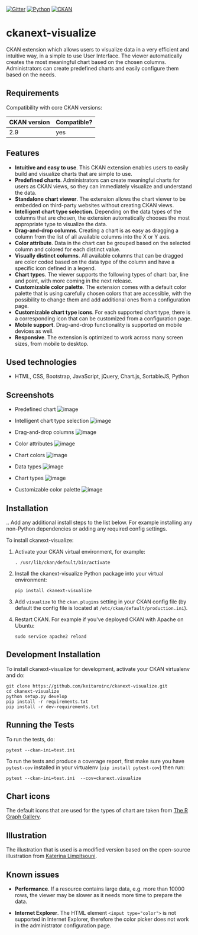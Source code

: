 [![Gitter][]][3] [![Python][]][4] [![CKAN][]][5]


# ckanext-visualize

CKAN extension which allows users to visualize data in a very efficient and
intuitive way, in a simple to use User Interface. The viewer automatically
creates the most meaningful chart based on the chosen columns. Administrators
can create predefined charts and easily configure them based on the needs.


## Requirements

Compatibility with core CKAN versions:

| CKAN version    | Compatible?   |
| --------------- | ------------- |
| 2.9             | yes   |


## Features

* **Intuitive and easy to use**. This CKAN extension enables users to easily build and visualize charts that are simple to use.
* **Predefined charts**. Administrators can create meaningful charts for users as CKAN views, so they can immediately visualize and understand the data.
* **Standalone chart viewer**. The extension allows the chart viewer to be embedded on third-party websites without creating CKAN views.
* **Intelligent chart type selection**. Depending on the data types of the columns that are chosen, the extension automatically chooses the most appropriate type to visualize the data.
* **Drag-and-drop columns**. Creating a chart is as easy as dragging a column from the list of all available columns into the X or Y axis.
* **Color attribute**. Data in the chart can be grouped based on the selected column and colored for each distinct value.
* **Visually distinct columns**. All available columns that can be dragged are color coded based on the data type of the column and have a specific icon defined in a legend.
* **Chart types**. The viewer supports the following types of chart: bar, line and point, with more coming in the next release.
* **Customizable color palette**. The extension comes with a default color palette that is using carefully chosen colors that are accessible, with the possibility to change them and add additional ones from a configuration page.
* **Customizable chart type icons**. For each supported chart type, there is a corresponding icon that can be customized from a configuration page.
* **Mobile support**. Drag-and-drop functionality is supported on mobile devices as well.
* **Responsive**. The extension is optimized to work across many screen sizes, from mobile to desktop.


## Used technologies

* HTML, CSS, Bootstrap, JavaScript, jQuery, Chart.js, SortableJS, Python


## Screenshots

* Predefined chart
![image](screenshots/predefined-chart.png)

* Intelligent chart type selection
![image](screenshots/line-chart.png)

* Drag-and-drop columns
![image](screenshots/drag-and-drop.png)

* Color attributes
![image](screenshots/color-attributes.png)

* Chart colors
![image](screenshots/chart-colors.png)

* Data types
![image](screenshots/data-types.png)

* Chart types
![image](screenshots/chart-types.png)

* Customizable color palette
![image](screenshots/customizable-color-palette.png)


## Installation

.. Add any additional install steps to the list below.
   For example installing any non-Python dependencies or adding any required
   config settings.

To install ckanext-visualize:

1. Activate your CKAN virtual environment, for example:

    
    ```. /usr/lib/ckan/default/bin/activate```

2. Install the ckanext-visualize Python package into your virtual environment:

    
    ```pip install ckanext-visualize```

3. Add `visualize` to the `ckan.plugins` setting in your CKAN
   config file (by default the config file is located at
   `/etc/ckan/default/production.ini`).

4. Restart CKAN. For example if you've deployed CKAN with Apache on Ubuntu:

    
    ```sudo service apache2 reload```


## Development Installation

To install ckanext-visualize for development, activate your CKAN virtualenv and
do:

    git clone https://github.com/keitaroinc/ckanext-visualize.git
    cd ckanext-visualize
    python setup.py develop
    pip install -r requirements.txt
    pip install -r dev-requirements.txt


## Running the Tests

To run the tests, do:

    pytest --ckan-ini=test.ini

To run the tests and produce a coverage report, first make sure you have
`pytest-cov` installed in your virtualenv (`pip install pytest-cov`) then run:

    pytest --ckan-ini=test.ini  --cov=ckanext.visualize


## Chart icons

The default icons that are used for the types of chart are taken from [The R Graph Gallery](https://www.r-graph-gallery.com).


## Illustration


The illustration that is used is a modified version based on the open-source illustration from [Katerina Limpitsouni](https://undraw.co/).


## Known issues

* **Performance**. If a resource contains large data, e.g. more than 10000 rows, the viewer may be slower as it needs more time to prepare the data.
* **Internet Explorer**. The HTML element `<input type="color">` is not supported in Internet Explorer, therefore the color picker does not work in the administrator configuration page.


  [CI]: https://github.com/keitaroinc/ckanext-visualize/workflows/CI/badge.svg?branch=main
  [1]: https://github.com/keitaroinc/ckanext-visualize/actions
  [Coverage]: https://coveralls.io/repos/github/keitaroinc/ckanext-visualize/badge.svg?branch=main
  [2]: https://coveralls.io/github/keitaroinc/ckanext-visualize?branch=main
  [Gitter]: https://badges.gitter.im/keitaroinc/ckan.svg
  [3]: https://gitter.im/keitaroinc/ckan?utm_source=badge&utm_medium=badge&utm_campaign=pr-badge
  [Python]: https://img.shields.io/badge/python-3.8-blue
  [4]: https://www.python.org
  [CKAN]: https://img.shields.io/badge/ckan-2.9-red
  [5]: https://www.ckan.org
